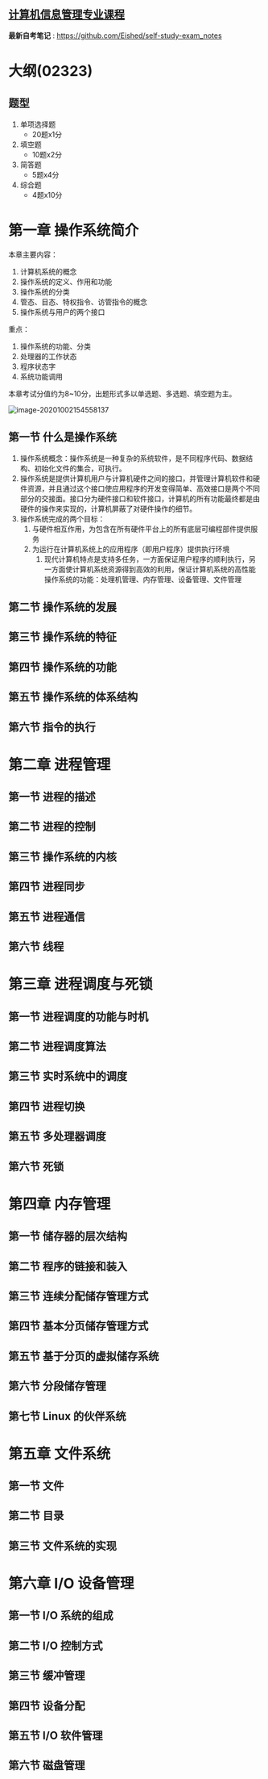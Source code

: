 ## [**计算机信息管理专业课程**](https://github.com/Eished/self-study-exam_notes)

**最新自考笔记** : https://github.com/Eished/self-study-exam_notes



# 大纲(02323)

## 题型

1. 单项选择题
   - 20题x1分
2. 填空题
   - 10题x2分
3. 简答题
   - 5题x4分
4. 综合题
   - 4题x10分



# 第一章 操作系统简介

本章主要内容：

1. 计算机系统的概念
2. 操作系统的定义、作用和功能
3. 操作系统的分类
4. 管态、目态、特权指令、访管指令的概念
5. 操作系统与用户的两个接口

重点：

1. 操作系统的功能、分类
2. 处理器的工作状态
3. 程序状态字
4. 系统功能调用

本章考试分值约为8~10分，出题形式多以单选题、多选题、填空题为主。

![image-20201002154558137](操作系统概论.assets/image-20201002154558137.png)

## 第一节 什么是操作系统

1. 操作系统概念：操作系统是一种复杂的系统软件，是不同程序代码、数据结构、初始化文件的集合，可执行。
2. 操作系统是提供计算机用户与计算机硬件之间的接口，并管理计算机软件和硬件资源，并且通过这个接口使应用程序的开发变得简单、高效接口是两个不同部分的交接面。接口分为硬件接口和软件接口，计算机的所有功能最终都是由硬件的操作来实现的，计算机屏蔽了对硬件操作的细节。
3. 操作系统完成的两个目标：
   1. 与硬件相互作用，为包含在所有硬件平台上的所有底层可编程部件提供服务
   2. 为运行在计算机系统上的应用程序（即用户程序）提供执行环境
      1. 现代计算机特点是支持多任务，一方面保证用户程序的顺利执行，另一方面使计算机系统资源得到高效的利用，保证计算机系统的高性能操作系统的功能：处理机管理、内存管理、设备管理、文件管理

## 第二节 操作系统的发展

## 第三节 操作系统的特征

## 第四节 操作系统的功能

## 第五节 操作系统的体系结构

## 第六节 指令的执行



# 第二章 进程管理

## 第一节 进程的描述

## 第二节 进程的控制

## 第三节 操作系统的内核

## 第四节 进程同步

## 第五节 进程通信

## 第六节 线程



# 第三章 进程调度与死锁

## 第一节 进程调度的功能与时机

## 第二节 进程调度算法

## 第三节 实时系统中的调度

## 第四节 进程切换

## 第五节 多处理器调度

## 第六节 死锁



# 第四章 内存管理

## 第一节 储存器的层次结构

## 第二节 程序的链接和装入

## 第三节 连续分配储存管理方式

## 第四节 基本分页储存管理方式

## 第五节 基于分页的虚拟储存系统

## 第六节 分段储存管理

## 第七节 Linux 的伙伴系统



# 第五章 文件系统

## 第一节 文件

## 第二节 目录

## 第三节 文件系统的实现



# 第六章 I/O 设备管理

## 第一节 I/O 系统的组成

## 第二节 I/O 控制方式

## 第三节 缓冲管理

## 第四节 设备分配

## 第五节 I/O 软件管理

## 第六节 磁盘管理





